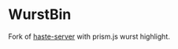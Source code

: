 # WurstBin

Fork of [haste-server](https://github.com/seejohnrun/haste-server) with prism.js wurst highlight.